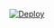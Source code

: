 [![Deploy](https://www.herokucdn.com/deploy/button.svg)](https://heroku.com/deploy?template=https://github.com/mrHypertrix/ArchAi)
